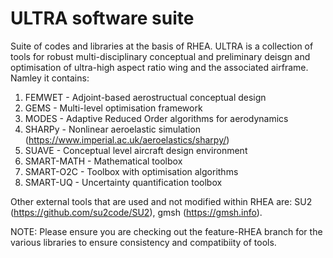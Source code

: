 # ULTRA software suite
Suite of codes and libraries at the basis of RHEA. ULTRA is a collection of tools for robust multi-disciplinary conceptual and preliminary deisgn and optimisation of ultra-high aspect ratio wing and the associated airframe. Namley it contains:

1. FEMWET - Adjoint-based aerostructual conceptual design
2. GEMS - Multi-level optimisation framework
3. MODES - Adaptive Reduced Order algorithms for aerodynamics
4. SHARPy - Nonlinear aeroelastic simulation (https://www.imperial.ac.uk/aeroelastics/sharpy/)
5. SUAVE - Conceptual level aircraft design environment
6. SMART-MATH - Mathematical toolbox
7. SMART-O2C - Toolbox with optimisation algorithms
8. SMART-UQ - Uncertainty quantification toolbox

Other external tools that are used and not modified within RHEA are: SU2 (https://github.com/su2code/SU2), gmsh (https://gmsh.info).

NOTE: Please ensure you are checking out the feature-RHEA branch for the various libraries to ensure consistency and compatibiity of tools.
